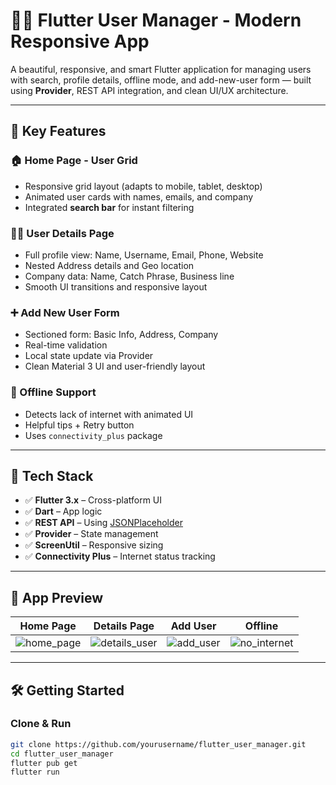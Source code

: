 # 🧑‍💻 Flutter User Manager - Modern Responsive App

A beautiful, responsive, and smart Flutter application for managing users with search, profile details, offline mode, and add-new-user form — built using **Provider**, REST API integration, and clean UI/UX architecture.

---

## 🚀 Key Features

### 🏠 Home Page - User Grid
- Responsive grid layout (adapts to mobile, tablet, desktop)
- Animated user cards with names, emails, and company
- Integrated **search bar** for instant filtering

### 🧑‍🎓 User Details Page
- Full profile view: Name, Username, Email, Phone, Website
- Nested Address details and Geo location
- Company data: Name, Catch Phrase, Business line
- Smooth UI transitions and responsive layout

### ➕ Add New User Form
- Sectioned form: Basic Info, Address, Company
- Real-time validation
- Local state update via Provider
- Clean Material 3 UI and user-friendly layout

### 📴 Offline Support
- Detects lack of internet with animated UI
- Helpful tips + Retry button
- Uses `connectivity_plus` package

---

## 🧠 Tech Stack

- ✅ **Flutter 3.x** – Cross-platform UI
- ✅ **Dart** – App logic
- ✅ **REST API** – Using [JSONPlaceholder](https://jsonplaceholder.typicode.com/users)
- ✅ **Provider** – State management
- ✅ **ScreenUtil** – Responsive sizing
- ✅ **Connectivity Plus** – Internet status tracking


---

## 📸 App Preview

| Home Page | Details Page | Add User | Offline |
|-----------|--------------|----------|---------|
| ![home_page](https://github.com/user-attachments/assets/bbdcdf5c-936c-4ac7-a345-2dfb86cb466f) | ![details_user](https://github.com/user-attachments/assets/0a95ee55-497b-4d0c-9d63-2bdd147f6603) | ![add_user](https://github.com/user-attachments/assets/733c9de6-72c0-4197-8aa3-a27a3eaf06e4) | ![no_internet](https://github.com/user-attachments/assets/521ef440-33c8-48ce-af35-1467defcc3c6) |



---

## 🛠 Getting Started

### Clone & Run

```bash
git clone https://github.com/yourusername/flutter_user_manager.git
cd flutter_user_manager
flutter pub get
flutter run


